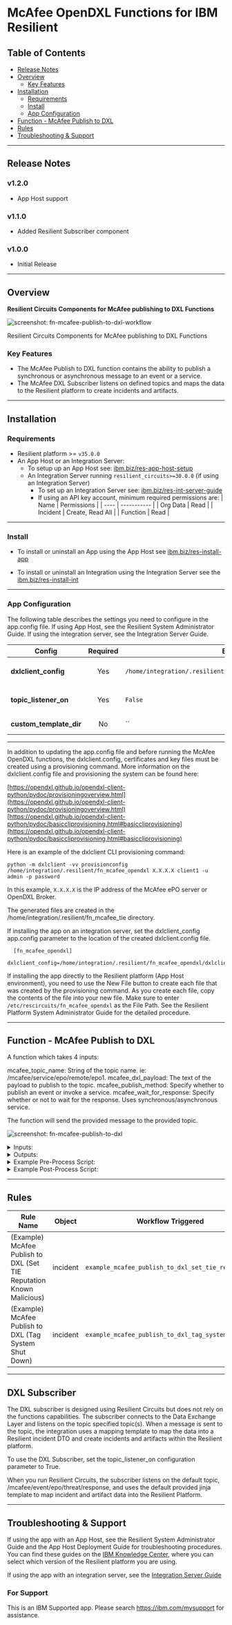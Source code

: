 <!--
  This README.md is generated by running:
  "resilient-sdk docgen -p fn_mcafee_opendxl"

  It is best edited using a Text Editor with a Markdown Previewer. VS Code
  is a good example. Checkout https://guides.github.com/features/mastering-markdown/
  for tips on writing with Markdown

  If you make manual edits and run docgen again, a .bak file will be created

  Store any screenshots in the "doc/screenshots" directory and reference them like:
  ![screenshot: screenshot_1](./screenshots/screenshot_1.png)
-->

# McAfee OpenDXL Functions for IBM Resilient

## Table of Contents
- [Release Notes](#release-notes)
- [Overview](#overview)
  - [Key Features](#key-features)
- [Installation](#installation)
  - [Requirements](#requirements)
  - [Install](#install)
  - [App Configuration](#app-configuration)
- [Function - McAfee Publish to DXL](#function---mcafee-publish-to-dxl)
- [Rules](#rules)
- [Troubleshooting & Support](#troubleshooting-&-support)
---

## Release Notes
<!--
  Specify all changes in this release. Do not remove the release 
  notes of a previous release
-->
### v1.2.0
* App Host support
### v1.1.0
* Added Resilient Subscriber component

### v1.0.0
* Initial Release

---

## Overview
<!--
  Provide a high-level description of the function itself and its remote software or application.
  The text below is parsed from the "description" and "long_description" attributes in the setup.py file
-->
**Resilient Circuits Components for McAfee publishing to DXL Functions**

 ![screenshot: fn-mcafee-publish-to-dxl-workflow ](./doc/screenshots/fn-mcafee-publish-to-dxl-workflow.png)


Resilient Circuits Components for McAfee publishing to DXL Functions

### Key Features
<!--
  List the Key Features of the Integration
-->
* The McAfee Publish to DXL function contains the ability to publish a synchronous or asynchronous message to an event or a service.
 * The McAfee DXL Subscriber listens on defined topics and maps the data to the Resilient platform to create incidents and artifacts.

---

## Installation

### Requirements
<!--
  List any Requirements 
-->
* Resilient platform >= `v35.0.0`
* An App Host or an Integration Server:
  * To setup up an App Host see:  [ibm.biz/res-app-host-setup](https://ibm.biz/res-app-host-setup)
  * An Integration Server running `resilient_circuits>=30.0.0` (if using an Integration Server)
    * To set up an Integration Server see: [ibm.biz/res-int-server-guide](https://ibm.biz/res-int-server-guide)
    * If using an API key account, minimum required permissions are:
      | Name | Permissions |
      | ---- | ----------- |
      | Org Data | Read |
      | Incident | Create, Read All |
      | Function | Read |


---

### Install
* To install or uninstall an App using the App Host see [ibm.biz/res-install-app](https://ibm.biz/res-install-app)

* To install or uninstall an Integration using the Integration Server see the [ibm.biz/res-install-int](https://ibm.biz/res-install-int)
---

### App Configuration
The following table describes the settings you need to configure in the app.config file. If using App Host, see the Resilient System Administrator Guide. If using the integration server, see the Integration Server Guide.

| Config | Required | Example | Description |
| ------ | :------: | ------- | ----------- |
| **dxlclient_config** | Yes | `/home/integration/.resilient/fn_mcafee_opendxl/dxlclient.config` | *Path to the dxlclient.config file* |
| **topic_listener_on** | Yes | `False` | *Boolean to turn ON/OFF Listener* |
| **custom_template_dir** | No | `` | *Path to custom jinja template* |
---
<p>
In addition to updating the app.config file and before running the McAfee OpenDXL functions, the dxlclient.config, certificates and key files must be created using a provisioning command.  More information on the dxlclient.config file and provisioning the system can be found here:

[https://opendxl.github.io/opendxl-client-python/pydoc/provisioningoverview.html](https://opendxl.github.io/opendxl-client-python/pydoc/provisioningoverview.html)
[https://opendxl.github.io/opendxl-client-python/pydoc/basiccliprovisioning.html#basiccliprovisioning](https://opendxl.github.io/opendxl-client-python/pydoc/basiccliprovisioning.html#basiccliprovisioning)

Here is an example of the dxlclient CLI provisioning command:

```python -m dxlclient -vv provisionconfig /home/integration/.resilient/fn_mcafee_opendxl X.X.X.X client1 -u admin -p password```

In this example, ```X.X.X.X``` is the IP address of the McAfee ePO server or OpenDXL Broker.

 The generated files are created in the /home/integration/.resilient/fn_mcafee_tie directory.

If installing the app on an integration server, set the dxlclient_config app.config parameter to the location of the created dxlclient.config file.

```
  [fn_mcafee_opendxl]
   dxlclient_config=/home/integration/.resilient/fn_mcafee_opendxl/dxlclient.config
   ```

If installing the app directly to the Resilient platform (App Host environment), you need to use the New File button to create each file that was created by the provisioning command. As you create each file, copy the contents of the file into your new file. Make sure to enter ```/etc/rescircuits/fn_mcafee_opendxl``` as the File Path. See the Resilient Platform System Administrator Guide for the detailed procedure.

---
## Function - McAfee Publish to DXL
A function which takes 4 inputs:

mcafee_topic_name: String of the topic name. ie: /mcafee/service/epo/remote/epo1.
mcafee_dxl_payload: The text of the payload to publish to the topic.
mcafee_publish_method: Specify whether to publish an event or invoke a service.
mcafee_wait_for_response: Specify whether or not to wait for the response. Uses synchronous/asynchronous service.


The function will send the provided message to the provided topic.

 ![screenshot: fn-mcafee-publish-to-dxl ](./doc/screenshots/fn-mcafee-publish-to-dxl.png)

<details><summary>Inputs:</summary>
<p>

| Name | Type | Required | Example | Tooltip |
| ---- | :--: | :------: | ------- | ------- |
| `mcafee_dxl_payload` | `text` | Yes | `-` | The text of the payload to publish to the topic |
| `mcafee_publish_method` | `select` | Yes | `-` | Specify whether to publish an event or invoke a service |
| `mcafee_topic_name` | `text` | Yes | `-` | String of the topic name. ie: /mcafee/service/epo/remote/epo1 |
| `mcafee_wait_for_response` | `select` | No | `-` | Specify whether or not to wait for the response. Uses synchronous/asynchronous service |

</p>
</details>

<details><summary>Outputs:</summary>
<p>

```python
results = {
    {'version': '1.0', 
     'success': True, 
     'reason': None, 
     'content': {'mcafee_topic_name': '/mcafee/service/epo/remote/epo1',  
                 'mcafee_dxl_payload': '{"command": "system.applyTag", 
                                         "output": "json", 
                                         "params": {"names": "10.0.2.15", "tagName": "Shut Down"}}', 
                 'mcafee_publish_method': 'Service', 
                 'mcafee_wait_for_response': 'Yes', 
                 'response': {'_version': '2', 
                              '_message_id': '{eb976a7f-2051-43f7-bd13-0205630385a7}', 
                              '_source_client_id': '', 
                              '_source_broker_id': '', 
                              '_destination_topic': '', 
                              '_payload': '', 
                              '_broker_ids': [], 
                              '_client_ids': [], 
                              '_other_fields': {}, 
                              '_source_tenant_guid': '', 
                              '_destination_tenant_guids': [], 
                              '_request': None, 
                              '_request_message_id': None, 
                              '_service_id': ''}}, 
        'raw': '{"mcafee_topic_name": "/mcafee/service/epo/remote/epo1", "mcafee_dxl_payload": "{\\"command\\": \\"system.applyTag\\", \\"output\\": \\"json\\", \\"params\\":       {\\"names\\": \\"10.0.2.15\\", \\"tagName\\": \\"Shut Down\\"}}", "mcafee_publish_method": "Service", "mcafee_wait_for_response": "Yes", "response": {"_version": "2", "_message_id": "{eb976a7f-2051-43f7-bd13-0205630385a7}", "_source_client_id": "", "_source_broker_id": "", "_destination_topic": "", "_payload": "", "_broker_ids": [], "_client_ids": [], "_other_fields": {}, "_source_tenant_guid": "", "_destination_tenant_guids": [], "_request": null, "_request_message_id": null, "_service_id": ""}}', 

        'inputs': {'mcafee_publish_method': {'id': 305, 'name': 'Service'}, 
                   'mcafee_topic_name': '/mcafee/service/epo/remote/epo1', 
                   'mcafee_dxl_payload': '{"command": "system.applyTag", "output": "json", "params": {"names": "10.0.2.15", "tagName": "Shut Down"}}', 
                   'mcafee_wait_for_response': {'id': 302, 'name': 'Yes'}}, 
        
        'metrics': {'version': '1.0', 
                    'package': 'fn-mcafee-opendxl', 
                    'package_version': '1.2.0', 
                    'host': 'MacBook-Pro.local', 
                    'execution_time_ms': 2534, 
                    'timestamp': '2020-10-20 17:34:14'}, 
        'mcafee_topic_name': '/mcafee/service/epo/remote/epo1', 
        'mcafee_dxl_payload': '{"command": "system.applyTag", "output": "json", "params": {"names": "10.0.2.15", "tagName": "Shut Down"}}', 
        'mcafee_publish_method': 'Service', 
        'mcafee_wait_for_response': 'Yes'}
}
```

</p>
</details>

<details><summary>Example Pre-Process Script:</summary>
<p>

```python
# Replaces trust level string with acceptable value to publish to topic

inputs.mcafee_dxl_payload = inputs.mcafee_dxl_payload.replace("\"Known Malicious\"", "1")

inputs.mcafee_dxl_payload = inputs.mcafee_dxl_payload.replace("\"Most Likely Malicious\"", "15")

inputs.mcafee_dxl_payload = inputs.mcafee_dxl_payload.replace("\"Might Be Malicious\"", "30")

```

</p>
</details>

<details><summary>Example Post-Process Script:</summary>
<p>

```python
"""
Response returned provides the input values in the following format
{
  "mcafee_topic_name": "<topic_name>",
  "mcafee_dxl_payload": "<payload>",
  "mcafee_publish_method": "<method>",
  "mcafee_wait_for_response": "<wait for response>"
"""

trust_level = ""

content = results.get("content")

if content.get("mcafee_dxl_payload").find("30") > 0:
  trust_level = "Might Be Malicious"
  
elif content.get("mcafee_dxl_payload").find("15") > 0:
  trust_level = "Most Likely Malicious"

elif content.get("mcafee_dxl_payload").find("1") > 0:
  trust_level = "Known Malicious"



text = """The following was published to DXL:<br>
<b>Payload:</b> {}<br>
<b>Topic:</b> {}<br>
<b>Method:</b> {}<br>

Setting Trust Level to {}
""".format(content.get("mcafee_dxl_payload"), content.get("mcafee_topic_name"), content.get("mcafee_publish_method"), trust_level)

noteText = helper.createRichText(text)
incident.addNote(noteText)
```

</p>
</details>

---





## Rules
| Rule Name | Object | Workflow Triggered |
| --------- | ------ | ------------------ |
| (Example) McAfee Publish to DXL (Set TIE Reputation Known Malicious) | incident | `example_mcafee_publish_to_dxl_set_tie_reputation` |
| (Example) McAfee Publish to DXL (Tag System Shut Down) | incident | `example_mcafee_publish_to_dxl_tag_system` |

---
## DXL Subscriber 

<p>
The DXL subscriber is designed using Resilient Circuits but does not rely on the functions
capabilities. The subscriber connects to the Data Exchange Layer and listens on the topic
specified topic(s). When a message is sent to the topic, the integration uses a mapping template
to map the data into a Resilient incident DTO and create incidents and artifacts within the Resilient
platform. 
<p>
To use the DXL Subscriber, set the topic_listener_on configuration parameter to True.
<p>
When you run Resilient Circuits, the subscriber listens on the default topic,
/mcafee/event/epo/threat/response, and uses the default provided jinja template to map incident and artifact data into the Resilient Platform.

---

## Troubleshooting & Support
If using the app with an App Host, see the Resilient System Administrator Guide and the App Host Deployment Guide for troubleshooting procedures. You can find these guides on the [IBM Knowledge Center](https://www.ibm.com/support/knowledgecenter/SSBRUQ), where you can select which version of the Resilient platform you are using.

If using the app with an integration server, see the [Integration Server Guide](https://ibm.biz/res-int-server-guide)

### For Support
This is an IBM Supported app. Please search https://ibm.com/mysupport for assistance.
